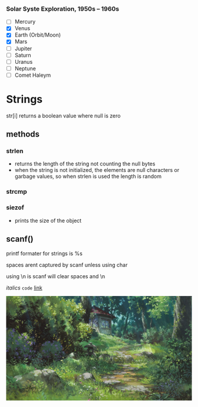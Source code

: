 ### Solar Syste Exploration, 1950s – 1960s
- [ ] Mercury
- [x] Venus
- [x] Earth (Orbit/Moon)
- [x] Mars
- [ ] Jupiter
- [ ] Saturn
- [ ] Uranus
- [ ] Neptune
- [ ] Comet Haleym

# Strings

str[i] returns a boolean value where null is zero

## methods

### strlen
- returns the length of the string not counting the null bytes
- when the string is not initialized, the elements are null characters or garbage values, so when strlen is used the length is random

### strcmp

### siezof
- prints the size of the object


[//]: <> (This is can be moved into its own file and linked)
## scanf()
printf formater for strings is %s

spaces arent captured by scanf unless using char

using \n is scanf will clear spaces and \n

*italics*
`code`
[link](~/)


![image](Wallpaper.jpg)
